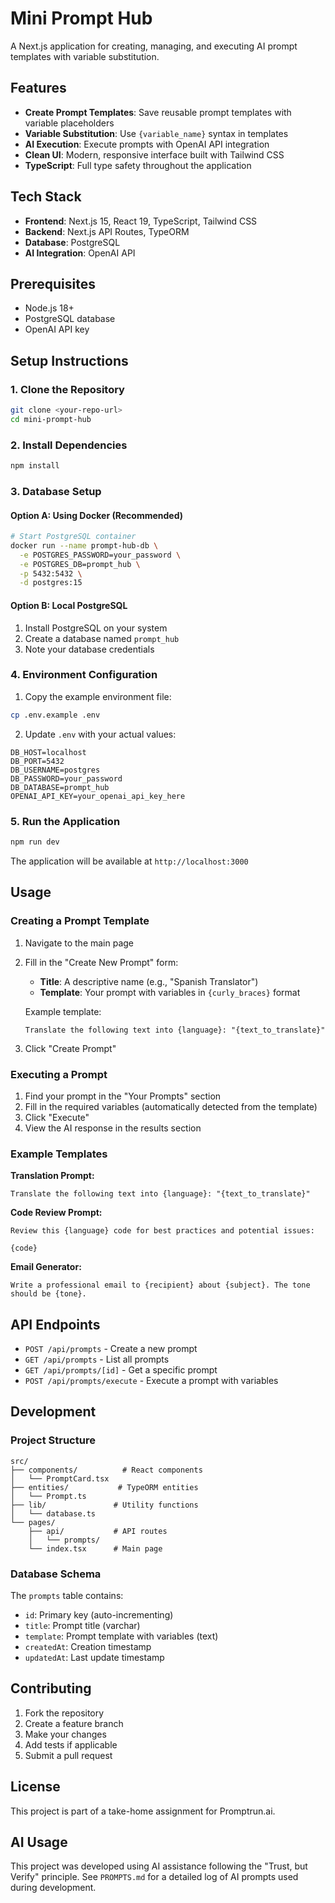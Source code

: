 # Mini Prompt Hub

A Next.js application for creating, managing, and executing AI prompt templates with variable substitution.

## Features

- **Create Prompt Templates**: Save reusable prompt templates with variable placeholders
- **Variable Substitution**: Use `{variable_name}` syntax in templates
- **AI Execution**: Execute prompts with OpenAI API integration
- **Clean UI**: Modern, responsive interface built with Tailwind CSS
- **TypeScript**: Full type safety throughout the application

## Tech Stack

- **Frontend**: Next.js 15, React 19, TypeScript, Tailwind CSS
- **Backend**: Next.js API Routes, TypeORM
- **Database**: PostgreSQL
- **AI Integration**: OpenAI API

## Prerequisites

- Node.js 18+ 
- PostgreSQL database
- OpenAI API key

## Setup Instructions

### 1. Clone the Repository

```bash
git clone <your-repo-url>
cd mini-prompt-hub
```

### 2. Install Dependencies

```bash
npm install
```

### 3. Database Setup

#### Option A: Using Docker (Recommended)

```bash
# Start PostgreSQL container
docker run --name prompt-hub-db \
  -e POSTGRES_PASSWORD=your_password \
  -e POSTGRES_DB=prompt_hub \
  -p 5432:5432 \
  -d postgres:15
```

#### Option B: Local PostgreSQL

1. Install PostgreSQL on your system
2. Create a database named `prompt_hub`
3. Note your database credentials

### 4. Environment Configuration

1. Copy the example environment file:
```bash
cp .env.example .env
```

2. Update `.env` with your actual values:
```env
DB_HOST=localhost
DB_PORT=5432
DB_USERNAME=postgres
DB_PASSWORD=your_password
DB_DATABASE=prompt_hub
OPENAI_API_KEY=your_openai_api_key_here
```

### 5. Run the Application

```bash
npm run dev
```

The application will be available at `http://localhost:3000`

## Usage

### Creating a Prompt Template

1. Navigate to the main page
2. Fill in the "Create New Prompt" form:
   - **Title**: A descriptive name (e.g., "Spanish Translator")
   - **Template**: Your prompt with variables in `{curly_braces}` format
   
   Example template:
   ```
   Translate the following text into {language}: "{text_to_translate}"
   ```

3. Click "Create Prompt"

### Executing a Prompt

1. Find your prompt in the "Your Prompts" section
2. Fill in the required variables (automatically detected from the template)
3. Click "Execute"
4. View the AI response in the results section

### Example Templates

**Translation Prompt:**
```
Translate the following text into {language}: "{text_to_translate}"
```

**Code Review Prompt:**
```
Review this {language} code for best practices and potential issues:

{code}
```

**Email Generator:**
```
Write a professional email to {recipient} about {subject}. The tone should be {tone}.
```

## API Endpoints

- `POST /api/prompts` - Create a new prompt
- `GET /api/prompts` - List all prompts
- `GET /api/prompts/[id]` - Get a specific prompt
- `POST /api/prompts/execute` - Execute a prompt with variables

## Development

### Project Structure

```
src/
├── components/          # React components
│   └── PromptCard.tsx
├── entities/           # TypeORM entities
│   └── Prompt.ts
├── lib/               # Utility functions
│   └── database.ts
└── pages/
    ├── api/           # API routes
    │   └── prompts/
    └── index.tsx      # Main page
```

### Database Schema

The `prompts` table contains:
- `id`: Primary key (auto-incrementing)
- `title`: Prompt title (varchar)
- `template`: Prompt template with variables (text)
- `createdAt`: Creation timestamp
- `updatedAt`: Last update timestamp

## Contributing

1. Fork the repository
2. Create a feature branch
3. Make your changes
4. Add tests if applicable
5. Submit a pull request

## License

This project is part of a take-home assignment for Promptrun.ai.

## AI Usage

This project was developed using AI assistance following the "Trust, but Verify" principle. See `PROMPTS.md` for a detailed log of AI prompts used during development.
